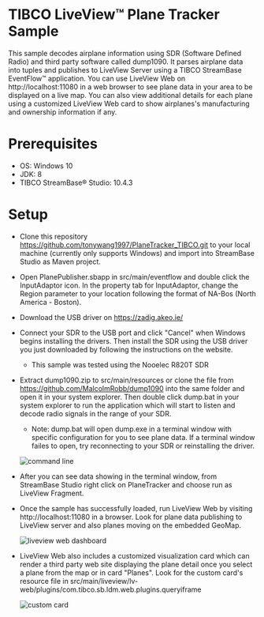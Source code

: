 
# TIBCO LiveView&trade; Plane Tracker Sample

This sample decodes airplane information using SDR (Software Defined Radio) and third party software called dump1090. It parses airplane data into tuples and publishes to LiveView Server using a TIBCO StreamBase EventFlow&trade; application. You can use LiveView Web on http://localhost:11080 in a web browser to see plane data in your area to be displayed on a live map. You can also view additional details for each plane using a customized LiveView Web card to show airplanes's manufacturing and ownership information if any.

# Prerequisites

* OS: Windows 10
* JDK: 8
* TIBCO StreamBase&reg; Studio: 10.4.3

# Setup

* Clone this repository https://github.com/tonywang1997/PlaneTracker_TIBCO.git to your local machine (currently only supports Windows) and import into StreamBase Studio as Maven project.

* Open PlanePublisher.sbapp in src/main/eventflow and double click the InputAdaptor icon. In the property tab for InputAdaptor, change the Region parameter to your location following the format of NA-Bos (North America - Boston).

* Download the USB driver on https://zadig.akeo.ie/

* Connect your SDR to the USB port and click "Cancel" when Windows begins installing the drivers. Then install the SDR using the USB driver you just downloaded by following the instructions on the website.
	* This sample was tested using the Nooelec R820T SDR
	
* Extract dump1090.zip to src/main/resources or clone the file from https://github.com/MalcolmRobb/dump1090 into the same folder and open it in your system explorer. Then double click dump.bat in your system explorer to run the application which will start to listen and decode radio signals in the range of your SDR.
	* Note: dump.bat will open dump.exe in a terminal window with specific configuration for you to see plane data. If a terminal window failes to open, try reconnecting to your SDR or reinstalling the driver.
	
	![command line](images/planetracker1.png)
	
* After you can see data showing in the terminal window, from StreamBase Studio right click on PlaneTracker and choose run as LiveView Fragment.
	
* Once the sample has successfully loaded, run LiveView Web by visiting http://localhost:11080 in a browser. Look for plane data publishing to LiveView server and also planes moving on the embedded GeoMap.

	![liveview web dashboard](images/planetracker2.png)

	
* LiveView Web also includes a customized visualization card which can render a third party web site displaying the plane detail once you select a plane from the map or in card "Planes". Look for the custom card's resource file in src/main/liveview/lv-web/plugins/com.tibco.sb.ldm.web.plugins.queryiframe
	
	![custom card](images/planetracker3.png)
	  